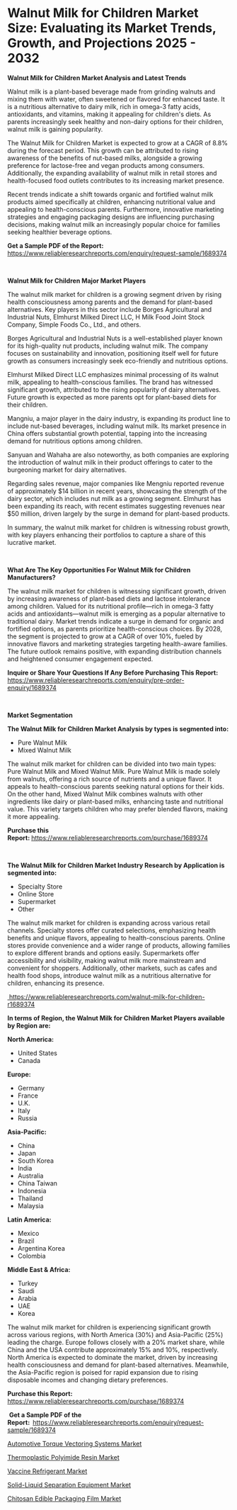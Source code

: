 <p><h1>Walnut Milk for Children Market Size: Evaluating its Market Trends, Growth, and Projections 2025 - 2032</h1></p><p><strong>Walnut Milk for Children Market Analysis and Latest Trends</strong></p>
<p><p>Walnut milk is a plant-based beverage made from grinding walnuts and mixing them with water, often sweetened or flavored for enhanced taste. It is a nutritious alternative to dairy milk, rich in omega-3 fatty acids, antioxidants, and vitamins, making it appealing for children's diets. As parents increasingly seek healthy and non-dairy options for their children, walnut milk is gaining popularity.</p><p>The Walnut Milk for Children Market is expected to grow at a CAGR of 8.8% during the forecast period. This growth can be attributed to rising awareness of the benefits of nut-based milks, alongside a growing preference for lactose-free and vegan products among consumers. Additionally, the expanding availability of walnut milk in retail stores and health-focused food outlets contributes to its increasing market presence. </p><p>Recent trends indicate a shift towards organic and fortified walnut milk products aimed specifically at children, enhancing nutritional value and appealing to health-conscious parents. Furthermore, innovative marketing strategies and engaging packaging designs are influencing purchasing decisions, making walnut milk an increasingly popular choice for families seeking healthier beverage options.</p></p>
<p><strong>Get a Sample PDF of the Report:&nbsp;</strong> <a href="https://www.reliableresearchreports.com/enquiry/request-sample/1689374?utm_campaign=41&utm_medium=2&utm_source=Github&utm_content=ia&utm_term=07012025&utm_id=walnut-milk-for-children">https://www.reliableresearchreports.com/enquiry/request-sample/1689374</a></p>
<p>&nbsp;</p>
<p><strong>Walnut Milk for Children Major Market Players</strong></p>
<p><p>The walnut milk market for children is a growing segment driven by rising health consciousness among parents and the demand for plant-based alternatives. Key players in this sector include Borges Agricultural and Industrial Nuts, Elmhurst Milked Direct LLC, H Milk Food Joint Stock Company, Simple Foods Co., Ltd., and others.</p><p>Borges Agricultural and Industrial Nuts is a well-established player known for its high-quality nut products, including walnut milk. The company focuses on sustainability and innovation, positioning itself well for future growth as consumers increasingly seek eco-friendly and nutritious options. </p><p>Elmhurst Milked Direct LLC emphasizes minimal processing of its walnut milk, appealing to health-conscious families. The brand has witnessed significant growth, attributed to the rising popularity of dairy alternatives. Future growth is expected as more parents opt for plant-based diets for their children.</p><p>Mangniu, a major player in the dairy industry, is expanding its product line to include nut-based beverages, including walnut milk. Its market presence in China offers substantial growth potential, tapping into the increasing demand for nutritious options among children.</p><p>Sanyuan and Wahaha are also noteworthy, as both companies are exploring the introduction of walnut milk in their product offerings to cater to the burgeoning market for dairy alternatives. </p><p>Regarding sales revenue, major companies like Mengniu reported revenue of approximately $14 billion in recent years, showcasing the strength of the dairy sector, which includes nut milk as a growing segment. Elmhurst has been expanding its reach, with recent estimates suggesting revenues near $50 million, driven largely by the surge in demand for plant-based products.</p><p>In summary, the walnut milk market for children is witnessing robust growth, with key players enhancing their portfolios to capture a share of this lucrative market.</p></p>
<p>&nbsp;</p>
<p><strong>What Are The Key Opportunities For Walnut Milk for Children Manufacturers?</strong></p>
<p><p>The walnut milk market for children is witnessing significant growth, driven by increasing awareness of plant-based diets and lactose intolerance among children. Valued for its nutritional profile—rich in omega-3 fatty acids and antioxidants—walnut milk is emerging as a popular alternative to traditional dairy. Market trends indicate a surge in demand for organic and fortified options, as parents prioritize health-conscious choices. By 2028, the segment is projected to grow at a CAGR of over 10%, fueled by innovative flavors and marketing strategies targeting health-aware families. The future outlook remains positive, with expanding distribution channels and heightened consumer engagement expected.</p></p>
<p><strong>Inquire or Share Your Questions If Any Before Purchasing This Report:</strong> <a href="https://www.reliableresearchreports.com/enquiry/pre-order-enquiry/1689374?utm_campaign=41&utm_medium=2&utm_source=Github&utm_content=ia&utm_term=07012025&utm_id=walnut-milk-for-children">https://www.reliableresearchreports.com/enquiry/pre-order-enquiry/1689374</a></p>
<p>&nbsp;</p>
<p><strong>Market Segmentation</strong></p>
<p><strong>The Walnut Milk for Children Market Analysis by types is segmented into:</strong></p>
<p><ul><li>Pure Walnut Milk</li><li>Mixed Walnut Milk</li></ul></p>
<p><p>The walnut milk market for children can be divided into two main types: Pure Walnut Milk and Mixed Walnut Milk. Pure Walnut Milk is made solely from walnuts, offering a rich source of nutrients and a unique flavor. It appeals to health-conscious parents seeking natural options for their kids. On the other hand, Mixed Walnut Milk combines walnuts with other ingredients like dairy or plant-based milks, enhancing taste and nutritional value. This variety targets children who may prefer blended flavors, making it more appealing.</p></p>
<p><strong>Purchase this Report:&nbsp;</strong><a href="https://www.reliableresearchreports.com/purchase/1689374?utm_campaign=41&utm_medium=2&utm_source=Github&utm_content=ia&utm_term=07012025&utm_id=walnut-milk-for-children">https://www.reliableresearchreports.com/purchase/1689374</a></p>
<p>&nbsp;</p>
<p><strong>The Walnut Milk for Children Market Industry Research by Application is segmented into:</strong></p>
<p><ul><li>Specialty Store</li><li>Online Store</li><li>Supermarket</li><li>Other</li></ul></p>
<p><p>The walnut milk market for children is expanding across various retail channels. Specialty stores offer curated selections, emphasizing health benefits and unique flavors, appealing to health-conscious parents. Online stores provide convenience and a wider range of products, allowing families to explore different brands and options easily. Supermarkets offer accessibility and visibility, making walnut milk more mainstream and convenient for shoppers. Additionally, other markets, such as cafes and health food shops, introduce walnut milk as a nutritious alternative for children, enhancing its presence.</p></p>
<p><a href="https://www.reliableresearchreports.com/walnut-milk-for-children-r1689374?utm_campaign=41&utm_medium=2&utm_source=Github&utm_content=ia&utm_term=07012025&utm_id=walnut-milk-for-children">&nbsp;https://www.reliableresearchreports.com/walnut-milk-for-children-r1689374</a></p>
<p><strong>In terms of Region, the Walnut Milk for Children Market Players available by Region are:</strong></p>
<p>
    <p> <strong> North America: </strong>
        <ul>
            <li>United States</li>
            <li>Canada</li>
        </ul>
        </p> 
    <p> <strong> Europe: </strong>
        <ul>
            <li>Germany</li>
            <li>France</li>
            <li>U.K.</li>
            <li>Italy</li>
            <li>Russia</li>
        </ul>
        </p> 
    <p> <strong> Asia-Pacific: </strong>
        <ul>
            <li>China</li>
            <li>Japan</li>
            <li>South Korea</li>
            <li>India</li>
            <li>Australia</li>
            <li>China Taiwan</li>
            <li>Indonesia</li>
            <li>Thailand</li>
            <li>Malaysia</li>
        </ul>
        </p> 
    <p> <strong> Latin America: </strong>
        <ul>
            <li>Mexico</li>
            <li>Brazil</li>
            <li>Argentina Korea</li>
            <li>Colombia</li>
        </ul>
        </p> 
    <p> <strong> Middle East & Africa: </strong>
        <ul>
            <li>Turkey</li>
            <li>Saudi</li>
            <li>Arabia</li>
            <li>UAE</li>
            <li>Korea</li>
        </ul>
    </p>
    </p>
<p><p>The walnut milk market for children is experiencing significant growth across various regions, with North America (30%) and Asia-Pacific (25%) leading the charge. Europe follows closely with a 20% market share, while China and the USA contribute approximately 15% and 10%, respectively. North America is expected to dominate the market, driven by increasing health consciousness and demand for plant-based alternatives. Meanwhile, the Asia-Pacific region is poised for rapid expansion due to rising disposable incomes and changing dietary preferences.</p></p>
<p><strong>Purchase this Report: </strong><a href="https://www.reliableresearchreports.com/purchase/1689374?utm_campaign=41&utm_medium=2&utm_source=Github&utm_content=ia&utm_term=07012025&utm_id=walnut-milk-for-children">https://www.reliableresearchreports.com/purchase/1689374</a></p>
<p>&nbsp;<strong>Get a Sample PDF of the Report:&nbsp;&nbsp;</strong><a href="https://www.reliableresearchreports.com/enquiry/request-sample/1689374?utm_campaign=41&utm_medium=2&utm_source=Github&utm_content=ia&utm_term=07012025&utm_id=walnut-milk-for-children">https://www.reliableresearchreports.com/enquiry/request-sample/1689374</a></p>
<p><strong></strong></p>
<p><p><a href="https://github.com/kbollin866/Market-Research-Report-List-1/blob/main/automotive-torque-vectoring-systems-market.md?utm_campaign=41&utm_medium=2&utm_source=Github&utm_content=ia&utm_term=07012025&utm_id=walnut-milk-for-children">Automotive Torque Vectoring Systems Market</a></p><p><a href="https://github.com/nicoletavirag/Market-Research-Report-List-5/blob/main/thermoplastic-polyimide-resin-market.md?utm_campaign=41&utm_medium=2&utm_source=Github&utm_content=ia&utm_term=07012025&utm_id=walnut-milk-for-children">Thermoplastic Polyimide Resin Market</a></p><p><a href="https://github.com/mauripalmi/Market-Research-Report-List-5/blob/main/vaccine-refrigerant-market.md?utm_campaign=41&utm_medium=2&utm_source=Github&utm_content=ia&utm_term=07012025&utm_id=walnut-milk-for-children">Vaccine Refrigerant Market</a></p><p><a href="https://github.com/sholympia197070/Market-Research-Report-List-1/blob/main/solid-liquid-separation-equipment-market.md?utm_campaign=41&utm_medium=2&utm_source=Github&utm_content=ia&utm_term=07012025&utm_id=walnut-milk-for-children">Solid-Liquid Separation Equipment Market</a></p><p><a href="https://github.com/sca704osol/Market-Research-Report-List-1/blob/main/chitosan-edible-packaging-film-market.md?utm_campaign=41&utm_medium=2&utm_source=Github&utm_content=ia&utm_term=07012025&utm_id=walnut-milk-for-children">Chitosan Edible Packaging Film Market</a></p></p>